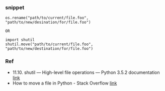 ### snippet  

```
os.rename("path/to/current/file.foo", "path/to/new/desination/for/file.foo")

OR

import shutil
shutil.move("path/to/current/file.foo", "path/to/new/destination/for/file.foo")
```

### Ref
* 11.10. shutil — High-level file operations — Python 3.5.2 documentation [link](https://docs.python.org/3.5/library/shutil.html)  
* How to move a file in Python - Stack Overflow [link](http://stackoverflow.com/questions/8858008/how-to-move-a-file-in-python)  

